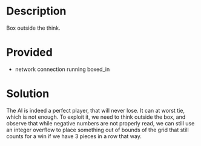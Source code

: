 # Description

Box outside the think.

# Provided

- network connection running boxed_in

# Solution

The AI is indeed a perfect player, that will never lose. It can at worst tie, which is not enough.
To exploit it, we need to think outside the box, and observe that while negative numbers are not properly read, we can still use an integer overflow to place something out of bounds of the grid that still counts for a win if we have 3 pieces in a row that way.
